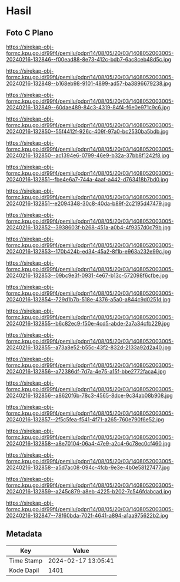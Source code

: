 # Hasil

## Foto C Plano

https://sirekap-obj-formc.kpu.go.id/99f4/pemilu/pdpr/14/08/05/20/03/1408052003005-20240216-132846--f00ead88-8e73-412c-bdb7-6ac8ceb48d5c.jpg

https://sirekap-obj-formc.kpu.go.id/99f4/pemilu/pdpr/14/08/05/20/03/1408052003005-20240216-132848--b168eb98-9101-4899-ad57-ba3896679238.jpg

https://sirekap-obj-formc.kpu.go.id/99f4/pemilu/pdpr/14/08/05/20/03/1408052003005-20240216-132849--60dae489-84c3-4319-84f4-f6e0e971c9c6.jpg

https://sirekap-obj-formc.kpu.go.id/99f4/pemilu/pdpr/14/08/05/20/03/1408052003005-20240216-132850--55f4412f-926c-409f-97a0-bc2530ba5bdb.jpg

https://sirekap-obj-formc.kpu.go.id/99f4/pemilu/pdpr/14/08/05/20/03/1408052003005-20240216-132850--ac1394e6-0799-46e9-b32a-37bb8f1242f8.jpg

https://sirekap-obj-formc.kpu.go.id/99f4/pemilu/pdpr/14/08/05/20/03/1408052003005-20240216-132851--fbe4e6a7-744a-4aaf-a442-d763418b7bd0.jpg

https://sirekap-obj-formc.kpu.go.id/99f4/pemilu/pdpr/14/08/05/20/03/1408052003005-20240216-132851--e2094348-30c8-40da-b89f-2c2195d47479.jpg

https://sirekap-obj-formc.kpu.go.id/99f4/pemilu/pdpr/14/08/05/20/03/1408052003005-20240216-132852--3938603f-b268-451a-a0b4-4f9357d0c79b.jpg

https://sirekap-obj-formc.kpu.go.id/99f4/pemilu/pdpr/14/08/05/20/03/1408052003005-20240216-132853--170b424b-ed34-45a2-8f1b-e963a232e99c.jpg

https://sirekap-obj-formc.kpu.go.id/99f4/pemilu/pdpr/14/08/05/20/03/1408052003005-20240216-132853--09bc9e3f-0931-4e67-b13c-572098f6cfbe.jpg

https://sirekap-obj-formc.kpu.go.id/99f4/pemilu/pdpr/14/08/05/20/03/1408052003005-20240216-132854--729d1b7b-518e-4376-a5a0-a844c9d0251d.jpg

https://sirekap-obj-formc.kpu.go.id/99f4/pemilu/pdpr/14/08/05/20/03/1408052003005-20240216-132855--b6c82ec9-f50e-4cd5-abde-2a7a34cfb229.jpg

https://sirekap-obj-formc.kpu.go.id/99f4/pemilu/pdpr/14/08/05/20/03/1408052003005-20240216-132855--a73a8e52-b55c-43f2-832d-2133a92d2a40.jpg

https://sirekap-obj-formc.kpu.go.id/99f4/pemilu/pdpr/14/08/05/20/03/1408052003005-20240216-132856--a72386df-7d7a-4e75-a15f-bbe2772faca4.jpg

https://sirekap-obj-formc.kpu.go.id/99f4/pemilu/pdpr/14/08/05/20/03/1408052003005-20240216-132856--a8620f6b-78c3-4565-8dce-9c34ab08b908.jpg

https://sirekap-obj-formc.kpu.go.id/99f4/pemilu/pdpr/14/08/05/20/03/1408052003005-20240216-132857--2f5c5fea-f541-4f71-a265-760e790f6e52.jpg

https://sirekap-obj-formc.kpu.go.id/99f4/pemilu/pdpr/14/08/05/20/03/1408052003005-20240216-132858--a8e70104-06a4-47e9-a2c4-6c78ec0cf460.jpg

https://sirekap-obj-formc.kpu.go.id/99f4/pemilu/pdpr/14/08/05/20/03/1408052003005-20240216-132858--a5d7ac08-094c-4fcb-9e3e-4b0e58127477.jpg

https://sirekap-obj-formc.kpu.go.id/99f4/pemilu/pdpr/14/08/05/20/03/1408052003005-20240216-132859--a245c879-a8eb-4225-b202-7c546fdabcad.jpg

https://sirekap-obj-formc.kpu.go.id/99f4/pemilu/pdpr/14/08/05/20/03/1408052003005-20240216-132847--78f60bda-702f-4641-a894-a1aa975622b2.jpg


## Metadata

| Key        | Value               |
| ---------- | ------------------- |
| Time Stamp | 2024-02-17 13:05:41 |
| Kode Dapil | 1401                |



